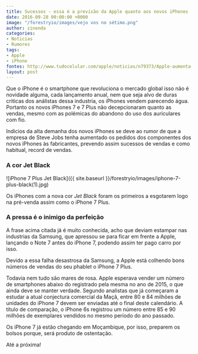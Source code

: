 ```yaml
---
title: Sucessos - essa é a previsão da Apple quanto aos novos iPhones
date: 2016-09-28 00:00:00 +0000
image: "/forestryio/images/vejo vos no sétimo.png"
author: zinenda
categories:
- Noticias
- Rumores
tags:
- Apple
- iPhone
fontes: http://www.tudocelular.com/apple/noticias/n79373/Apple-aumenta-o-pedido-de-pecas-do-iPhone-7.html
layout: post
---
```

Que o iPhone é o smartphone que revoluciona o mercado global isso não é novidade alguma, cada lançamento anual, nem que seja alvo de duras criticas dos análistas dessa industria, os iPhones vendem parecendo água.
Portanto os novos iPhones 7 e 7 Plus não decepcionaram quanto as vendas, mesmo com as polémicas do abandono do uso dos auriculares com fio.

Indicios da alta demanha dos novos iPhones se deve ao rumor de que a empresa de Steve Jobs tenha aumentado os pedidos dos componentes dos novos iPhones às fabricantes, prevendo assim sucessos de vendas e como habitual, record de vendas.

###  A cor Jet Black

![iPhone 7 Plus Jet Black]({{ site.baseurl }}/forestryio/images/iphone-7-plus-black(1).jpg)

Os iPhones com a nova cor *Jet Black* foram os primeiros a esgotarem logo na pré-venda assim como o iPhone 7 Plus.

###  A pressa é o inimigo da perfeição

A frase acima citada já é muito conhecida, acho que deviam estampar nas industrias da Samsung, que apressou se para ficar em frente a Apple, lançando o Note 7 antes do iPhone 7, podendo assim ter pago carro por isso.

Devido a essa falha desastrosa da Samsung, a Apple está colhendo bons números de vendas do seu phablet o iPhone 7 Plus.

Todavia nem tudo são mares de rosa. Apple esperava vender um número de smartphones abaixo do registrado pela mesma no ano de 2015, o que ainda deve se manter verdade. Segundo analistas que já começaram a estudar a atual conjectura comercial da Maçã, entre 80 e 84 milhões de unidades do iPhone 7 devem ser enviadas até o final deste calendário. A título de comparação, o iPhone 6s registrou um número entre 85 e 90 milhões de exemplares vendidos no mesmo período do ano passado.

Os iPhone 7 já estão chegando em Moçambique, por isso, preparem os bolsos porque, será produto de ostentação.

Até a próxima!